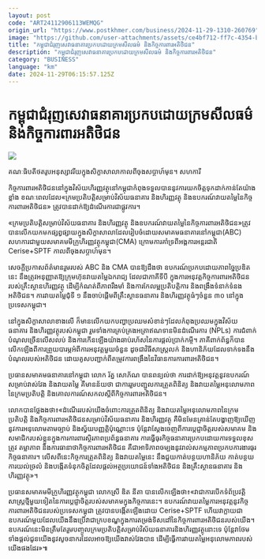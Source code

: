 ```yaml
---
layout: post
code: "ART24112906113WEMQG"
origin_url: "https://www.postkhmer.com/business/2024-11-29-1310-260769"
image: "https://github.com/user-attachments/assets/ce4bf712-ff7c-4354-bc49-5c7f79be7d6f"
title: "កម្ពុជា​ជំរុញ​សេវា​ធនាគារ​ប្រកប​ដោយ​ក្រម​សីលធម៌​ និង​កិច្ច​ការ​ពារ​អតិថិជន"
description: "​​កម្ពុជា​ជំរុញ​សេវា​ធនាគារ​ប្រកប​ដោយ​ក្រម​សីលធម៌​ និង​កិច្ច​ការ​ពារ​អតិថិជន​"
category: "BUSINESS"
language: "km"
date: 2024-11-29T06:15:57.125Z
---
```


# កម្ពុជា​ជំរុញ​សេវា​ធនាគារ​ប្រកប​ដោយ​ក្រម​សីលធម៌​ និង​កិច្ច​ការ​ពារ​អតិថិជន

![](https://github.com/user-attachments/assets/b84d04ae-20bc-453a-8844-0611476c897e)

គណៈ​ធិបតី​ថតរូប​អនុស្សាវរីយ​ក្នុង​សិក្ខាសាលា​កាល​ពី​ចុង​សប្តាហ៍​មុន។ សហការី

កិច្ច​ការពារ​អតិថិជន​នៅ​ក្នុង​វិស័យ​ហិរញ្ញវត្ថុ​នៅ​កម្ពុជា​​កំពុង​ទទួល​បាន​នូវ​ការ​យក​ចិត្ត​ទុក​ដាក់​កាន់​តែ​យ៉ាង​ខ្លាំង ខណៈ​ពេល​ដែល​​«​ក្រម​ប្រតិបត្តិ​សម្រាប់​វិស័យ​ធនាគារ និង​ហិរញ្ញវត្ថុ និង​ឧបករណ៍​វាយ​តម្លៃ​នៃ​កិច្ច​ការពារ​អតិថិជន» ត្រូវ​បាន​ដាក់​ឱ្យ​ដំណើរ​ការ​ជា​ផ្លូវ​ការ។

«ក្រម​ប្រតិបត្តិសម្រាប់​វិស័យ​ធនាគារ និង​ហិរញ្ញវត្ថុ និង​ឧបករណ៍​វាយ​តម្លៃ​នៃ​កិច្ច​ការពារ​អតិថិជន»​ត្រូវ​បាន​លើក​យក​មក​ផ្សព្វផ្សាយ​​​ក្នុង​សិក្ខាសាលា​ដែល​រៀបចំ​ដោយ​សមាគម​ធនាគារ​នៅ​កម្ពុជា​(ABC) សហការ​ជាមួយ​សមាគម​មីក្រូ​ហិរញ្ញវត្ថុ​កម្ពុជា​(CMA) ក្រោម​ការ​គាំទ្រ​ពី​អង្គការ​អន្តរជាតិ Cerise+SPTF កាល​ពី​ចុង​សប្តាហ៍​មុន។

សេចក្តី​ប្រកាស​ព័ត៌មាន​រួម​របស់ ABC និង CMA បាន​ឱ្យ​ដឹង​ថា ឧបករណ៍​ប្រកប​ដោយ​ភាព​ច្នៃប្រឌិត​នេះ នឹង​ត្រូវ​អនុញ្ញាត​ឱ្យ​ក្រុមហ៊ុន​វាយ​តម្លៃ​ឯករាជ្យ ដែល​ជា​ភាគី​ទីបី ក្នុង​ការ​អនុវត្ត​កិច្ចការពារ​អតិថិជន​របស់​គ្រឹះស្ថាន​ហិរញ្ញវត្ថុ ដើម្បី​កំណត់​ពី​ភាព​រឹងមាំ និង​ការកែលម្អ​ប្រតិបត្តិការ និង​ពង្រឹង​ទំនាក់ទំនង​អតិថិជន។ ការ​វាយ​តម្លៃ​ជុំទី ១ នឹង​ចាប់​ផ្តើម​ពី​គ្រឹះស្ថាន​ធនាគារ និង​ហិរញ្ញវត្ថុធំៗ​ចំនួន ៣០ នៅ​ក្នុង​ប្រទេស​កម្ពុជា។

នៅ​ក្នុង​សិក្ខាសាលា​ខាង​លើ ក៏​មាន​លើក​យក​បញ្ហា​ប្រឈម​សំខាន់ៗ​ដែល​កំពុង​ប្រឈម​ក្នុង​វិស័យ​ធនាគារ និង​ហិរញ្ញវត្ថុ​របស់​កម្ពុជា រួម​ទាំង​ការ​គ្រប់​គ្រង​អត្រា​ឥណទាន​មិន​ដំណើរការ (NPLs) ការ​ជំពាក់​បំណុល​ច្រើន​លើសលប់ និង​ការ​កើន​ឡើង​យ៉ាង​ឆាប់​រហ័ស​នៃ​ការ​ផ្តល់​ប្រាក់​កម្ចី។ ភាគី​ពាក់ព័ន្ធ​ក៏​បាន​លើក​ឡើង​ពី​ការ​ព្រួយ​បារម្ភ​អំពី​ការ​អនុវត្ត​មួយ​ចំនួន ដូចជា​វិធីសាស្រ្ត​លក់ និងហានិភ័យ​ដែល​ទាក់ទង​នឹង​បំណុល​របស់​អតិថិជន ដោយ​គូស​បញ្ជាក់​ពី​តម្រូវការ​ពង្រឹង​នៃ​វិធានការ​ការពារ​អតិថិជន។

ប្រធាន​សមាគម​ធនាគារ​នៅកម្ពុជា លោក រ័ត្ន សោភ័ណ បាន​ពន្យល់​ថា ការ​ដាក់​ឱ្យ​អនុវត្ត​នូវ​ឧបករណ៍​សម្រាប់​វាស់វែង និង​វាយ​តម្លៃ គឺ​មាន​ន័យ​ថា ជា​ការ​រួម​បញ្ជូល​ការ​ត្រួតពិនិត្យ និង​វាយតម្លៃ​អនុលោម​ភាព​នៃ​ក្រម​ប្រតិបត្តិ និង​គោលការណ៍​សកល​ស្តីពី​កិច្ចការពារ​អតិថិជន។

លោក​បាន​ថ្លែងង​ថា៖​«ដំណើរ​របស់​យើង​ចំពោះ​ការ​ត្រួត​ពិនិត្យ និង​វាយ​តម្លៃ​អនុលោមភាព​នៃ​ក្រម​ប្រតិបត្តិ និង​កិច្ច​ការពារ​អតិថិជន​សម្រាប់​វិស័យ​ធនាគារ និង​ហិរញ្ញវត្ថុ គឺ​មិនមែន​គ្រាន់​តែ​បង្ហាញ​ឱ្យ​ឃើញ​នូវ​ការ​អនុលោម​តាម​ច្បាប់ និង​ស្វ័យ​បញ្ញត្តិ​ប៉ុណ្ណោះទេ ប៉ុន្តែ​វា​ស្តែង​ចេញ​ពី​ការ​ប្តេជ្ញាចិត្ត​របស់​សមាគម និង​សមាជិក​របស់​ខ្លួន​ក្នុង​ការ​ការពារ​ស្ថិរភាព​ប្រព័ន្ធ​ធនាគារ ការ​ធ្វើ​ធុរកិច្ច​ធនាគារ​ប្រកប​ដោយ​ការ​ទទួល​ខុស​ត្រូវ តម្លាភាព និង​ការ​ធានា​ថា​កិច្ច​ការពារ​អតិថិជន គឺ​ជា​អាទិភាព​ចម្បង​នូវ​រាល់​សកម្មភាព​ប្រកប​ការងារ​ធុរកិច្ច​ធនាគារ។ លើស​ពី​នេះ​កិច្ចការ​ត្រួត​ពិនិត្យ និង​វាយ​តម្លៃ​នេះ នឹង​ជួយ​កាត់​បន្ថយហានិភ័យ កាត់​បន្ថយការ​យល់​ច្រលំ និង​បង្កើត​ទំនុក​ចិត្ត​ដែល​ផ្តល់​អត្ថប្រយោជន៍​ទាំង​អតិថិជន និង​គ្រឹះស្ថាន​ធនាគារ និង​ហិរញ្ញវត្ថុ»។

ប្រធាន​សមាគម​មីក្រូ​ហិរញ្ញវត្ថុ​កម្ពុជា លោកស្រី ឌិត នីតា បាន​លើក​ឡើង​ថា៖ ​«វាជា​ការ​បើក​ទំព័​ប្រវត្តិសាស្រ្ត​ថ្មី​មួយ​ទៀត​នៃ​ការ​ប្តេជ្ញាចិត្ត​របស់​សមាគម​ក្នុង​កិច្ចការ​នេះ។ ឧបករណ៍​វាយ​តម្លៃ​ការ​អនុវត្ត​នូវ​កិច្ច​ការពារ​អតិថិជន​របស់​ប្រទេស​កម្ពុជា ត្រូវ​បាន​បង្កើត​ឡើង​ដោយ Cerise+SPTF ហើយ​វា​ក្លាយ​ជា​ឧបករណ៍​មួយ​ដែល​យើង​នឹង​ប្រើ​វាជា​ក្របខណ្ឌ​ក្នុង​ការ​តម្រង់​ទិសដៅ​នៃ​កិច្ច​ការពារ​អតិថិជន​របស់​យើង។ ឧបករណ៍​នេះ​មិន​ត្រឹម​តែ​រួម​បញ្ចូល​ក្រម​ប្រតិបត្តិ​សម្រាប់​វិស័យ​ធនាគារ​និងហិរញ្ញវត្ថុ​នោះ​ទេ ប៉ុន្តែ​វា​ថែម​ទាំង​ផ្តល់​ជូន​យើង​នូវ​សូចនាករ​ដែល​អាច​ឱ្យ​យើង​វាស់វែង​បាន ដើម្បី​ធ្វើការ​វាយ​តម្លៃ​អនុលោមភាព​របស់​យើង​ផងដែរ»៕